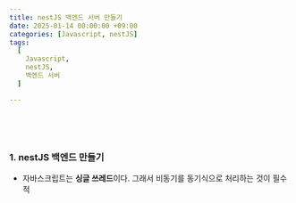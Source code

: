 ```yaml
---
title: nestJS 백엔드 서버 만들기
date: 2025-01-14 00:00:00 +09:00
categories: [Javascript, nestJS]
tags:
  [
    Javascript,
    nestJS,
    백엔드 서버
  ]

---
```



## **<span style="color: steelblue; visibility: hidden;">nestJS 백엔드</span>**

### 1. nestJS 백엔드 만들기
- 자바스크립트는 **싱글 쓰레드**이다. 그래서 비동기를 동기식으로 처리하는 것이 필수적  
  






